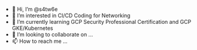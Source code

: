 - 👋 Hi, I’m @s4tw6e
- 👀 I’m interested in CI/CD Coding for Networking
- 🌱 I’m currently learning GCP Security Professional Certification and GCP GKE/Kubernetes
- 💞️ I’m looking to collaborate on ...
- 📫 How to reach me ... 

<!---
s4tw6e/s4tw6e is a ✨ special ✨ repository because its `README.md` (this file) appears on your GitHub profile.
You can click the Preview link to take a look at your changes.
--->
